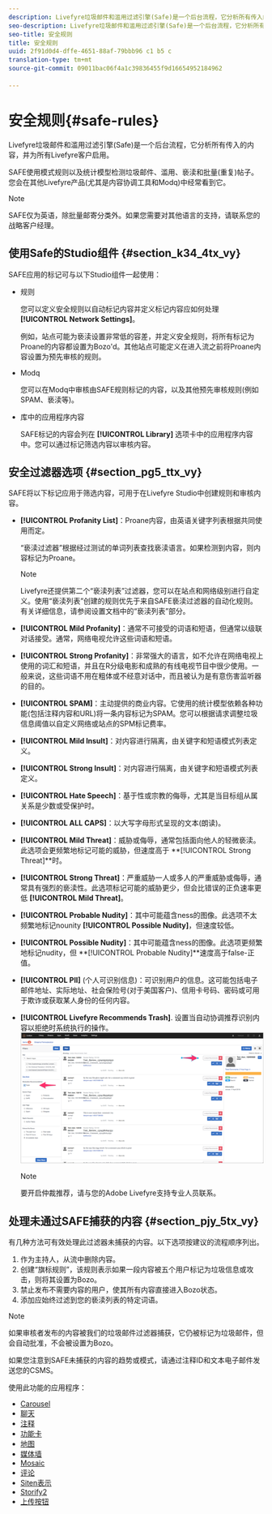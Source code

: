 ```yaml
---
description: Livefyre垃圾邮件和滥用过滤引擎(Safe)是一个后台流程，它分析所有传入的内容，并为所有Livefyre客户启用。
seo-description: Livefyre垃圾邮件和滥用过滤引擎(Safe)是一个后台流程，它分析所有传入的内容，并为所有Livefyre客户启用。
seo-title: 安全规则
title: 安全规则
uuid: 2f91d0d4-dffe-4651-88af-79bbb96 c1 b5 c
translation-type: tm+mt
source-git-commit: 09011bac06f4a1c39836455f9d16654952184962

---
```



# 安全规则{#safe-rules}

Livefyre垃圾邮件和滥用过滤引擎(Safe)是一个后台流程，它分析所有传入的内容，并为所有Livefyre客户启用。



SAFE使用模式规则以及统计模型检测垃圾邮件、滥用、亵渎和批量(重复)帖子。您会在其他Livefyre产品(尤其是内容协调工具和Modq)中经常看到它。

>[!NOTE]
>
>SAFE仅为英语，除批量邮寄分类外。如果您需要对其他语言的支持，请联系您的战略客户经理。

## 使用Safe的Studio组件 {#section_k34_4tx_vy}

SAFE应用的标记可与以下Studio组件一起使用：

* 规则

   您可以定义安全规则以自动标记内容并定义标记内容应如何处理 **[!UICONTROL Network Settings]**。

   例如，站点可能为亵渎设置非常低的容差，并定义安全规则，将所有标记为Proane的内容都设置为Bozo'd。其他站点可能定义在进入流之前将Proane内容设置为预先审核的规则。

* Modq

   您可以在Modq中审核由SAFE规则标记的内容，以及其他预先审核规则(例如SPAM、亵渎等)。

* 库中的应用程序内容

   SAFE标记的内容会列在 **[!UICONTROL Library]** 选项卡中的应用程序内容中。您可以通过标记筛选内容以审核内容。

## 安全过滤器选项 {#section_pg5_ttx_vy}

SAFE将以下标记应用于筛选内容，可用于在Livefyre Studio中创建规则和审核内容。

* **[!UICONTROL Profanity List]**：Proane内容，由英语关键字列表根据共同使用而定。

   “亵渎过滤器”根据经过测试的单词列表查找亵渎语言。如果检测到内容，则内容标记为Proane。

   >[!NOTE]
   >
   >Livefyre还提供第二个“亵渎列表”过滤器，您可以在站点和网络级别进行自定义。使用“亵渎列表”创建的规则优先于来自SAFE亵渎过滤器的自动化规则。有关详细信息，请参阅设置文档中的“亵渎列表”部分。

* **[!UICONTROL Mild Profanity]**：通常不可接受的词语和短语，但通常以级联对话接受。通常，网络电视允许这些词语和短语。
* **[!UICONTROL Strong Profanity]**：非常强大的语言，如不允许在网络电视上使用的词汇和短语，并且在R分级电影和成熟的有线电视节目中很少使用。一般来说，这些词语不用在粗体或不经意对话中，而且被认为是有意伤害监听器的目的。
* **[!UICONTROL SPAM]**：主动提供的商业内容。它使用的统计模型依赖各种功能(包括注释内容和URL)将一条内容标记为SPAM。您可以根据请求调整垃圾信息阈值以自定义网络或站点的SPM标记费率。
* **[!UICONTROL Mild Insult]**：对内容进行隔离，由关键字和短语模式列表定义。
* **[!UICONTROL Strong Insult]**：对内容进行隔离，由关键字和短语模式列表定义。
* **[!UICONTROL Hate Speech]**：基于性或宗教的侮辱，尤其是当目标组从属关系是少数或受保护时。
* **[!UICONTROL ALL CAPS]**：以大写字母形式呈现的文本(朗读)。
* **[!UICONTROL Mild Threat]**：威胁或侮辱，通常包括面向他人的轻微亵渎。此选项会更频繁地标记可能的威胁，但速度高于 **[!UICONTROL Strong Threat]**时。

* **[!UICONTROL Strong Threat]**：严重威胁一人或多人的严重威胁或侮辱，通常具有强烈的亵渎性。此选项标记可能的威胁更少，但会比错误的正负速率更低 **[!UICONTROL Mild Threat]**。

* **[!UICONTROL Probable Nudity]**：其中可能蕴含ness的图像。此选项不太频繁地标记nounity **[!UICONTROL Possible Nudity]**，但速度较低。

* **[!UICONTROL Possible Nudity]**：其中可能蕴含ness的图像。此选项更频繁地标记nudity，但 **[!UICONTROL Probable Nudity]**速度高于false-正值。

* **[!UICONTROL PII]** (个人可识别信息)：可识别用户的信息。这可能包括电子邮件地址、实际地址、社会保险号(对于美国客户)、信用卡号码、密码或可用于欺诈或获取某人身份的任何内容。
* **[!UICONTROL Livefyre Recommends Trash]**. 设置当自动协调推荐识别内容以拒绝时系统执行的操作。 ![](assets/mod_reco1.png)

   >[!NOTE]
   >
   >要开启仲裁推荐，请与您的Adobe Livefyre支持专业人员联系。

## 处理未通过SAFE捕获的内容 {#section_pjy_5tx_vy}

有几种方法可有效处理此过滤器未捕获的内容。以下选项按建议的流程顺序列出。

1. 作为主持人，从流中删除内容。
1. 创建“旗标规则”，该规则表示如果一段内容被五个用户标记为垃圾信息或攻击，则将其设置为Bozo。
1. 禁止发布不需要内容的用户，使其所有内容直接进入Bozo状态。
1. 添加应始终过滤到您的亵渎列表的特定词语。

>[!NOTE]
>
>如果审核者发布的内容被我们的垃圾邮件过滤器捕获，它仍被标记为垃圾邮件，但会自动批准，不会被设置为Bozo。

如果您注意到SAFE未捕获的内容的趋势或模式，请通过注释ID和文本电子邮件发送您的CSMS。



使用此功能的应用程序：

* [Carousel](/help/using/c-about-apps/c-carousel-app/c-carousel-app.md#c_carousel_app)
* [聊天](/help/using/c-about-apps/c-chat-app/c-chat-app.md#c_chat_app)
* [注释](/help/using/c-about-apps/c-comments/c-comments.md)
* [功能卡](/help/using/c-about-apps/c-feature-card-app/c-feature-card-app.md#c_feature_card_app)
* [地图](/help/using/c-about-apps/c-map-app/c-map-app.md#c_map_app)
* [媒体墙](/help/using/c-about-apps/c-media-wall-app/c-media-wall-app.md#c_media_wall_app)
* [Mosaic](/help/using/c-about-apps/c-mosaic-app/c-mosaic-app.md#c_mosaic_app)
* [评论](/help/using/c-about-apps/c-reviews-app/c-reviews-app.md#c_reviews_app)
* [Siten表示](/help/using/c-about-apps/c-sidenotes-app/c-sidenotes-app.md#c_sidenotes_app)
* [Storify2](/help/using/c-about-apps/c-storify2/c-storify2.md#c_storify2)
* [上传按钮](/help/using/c-about-apps/c-upload-button-app/c-upload-button-app.md#c_upload_button_app)

